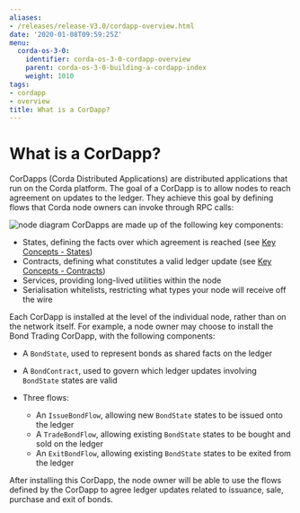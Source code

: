 ```yaml
---
aliases:
- /releases/release-V3.0/cordapp-overview.html
date: '2020-01-08T09:59:25Z'
menu:
  corda-os-3-0:
    identifier: corda-os-3-0-cordapp-overview
    parent: corda-os-3-0-building-a-cordapp-index
    weight: 1010
tags:
- cordapp
- overview
title: What is a CorDapp?
---
```



# What is a CorDapp?

CorDapps (Corda Distributed Applications) are distributed applications that run on the Corda platform. The goal of a
CorDapp is to allow nodes to reach agreement on updates to the ledger. They achieve this goal by defining flows that
Corda node owners can invoke through RPC calls:

![node diagram](/en/images/node-diagram.png "node diagram")
CorDapps are made up of the following key components:


* States, defining the facts over which agreement is reached (see [Key Concepts - States](key-concepts-states.md))
* Contracts, defining what constitutes a valid ledger update (see
[Key Concepts - Contracts](key-concepts-contracts.md))
* Services, providing long-lived utilities within the node
* Serialisation whitelists, restricting what types your node will receive off the wire

Each CorDapp is installed at the level of the individual node, rather than on the network itself. For example, a node
owner may choose to install the Bond Trading CorDapp, with the following components:


* A `BondState`, used to represent bonds as shared facts on the ledger
* A `BondContract`, used to govern which ledger updates involving `BondState` states are valid
* Three flows: 

    * An `IssueBondFlow`, allowing new `BondState` states to be issued onto the ledger
    * A `TradeBondFlow`, allowing existing `BondState` states to be bought and sold on the ledger
    * An `ExitBondFlow`, allowing existing `BondState` states to be exited from the ledger




After installing this CorDapp, the node owner will be able to use the flows defined by the CorDapp to agree ledger
updates related to issuance, sale, purchase and exit of bonds.

